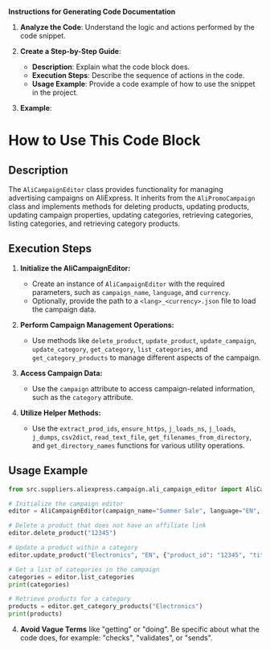 **Instructions for Generating Code Documentation**

1. **Analyze the Code**: Understand the logic and actions performed by the code snippet.

2. **Create a Step-by-Step Guide**:
    - **Description**: Explain what the code block does.
    - **Execution Steps**: Describe the sequence of actions in the code.
    - **Usage Example**: Provide a code example of how to use the snippet in the project.

3. **Example**:

How to Use This Code Block
=========================================================================================

Description
-------------------------
The `AliCampaignEditor` class provides functionality for managing advertising campaigns on AliExpress. It inherits from the `AliPromoCampaign` class and implements methods for deleting products, updating products, updating campaign properties, updating categories, retrieving categories, listing categories, and retrieving category products.

Execution Steps
-------------------------
1. **Initialize the AliCampaignEditor:**
    - Create an instance of `AliCampaignEditor` with the required parameters, such as `campaign_name`, `language`, and `currency`.
    - Optionally, provide the path to a `<lang>_<currency>.json` file to load the campaign data.

2. **Perform Campaign Management Operations:**
    - Use methods like `delete_product`, `update_product`, `update_campaign`, `update_category`, `get_category`, `list_categories`, and `get_category_products` to manage different aspects of the campaign.

3. **Access Campaign Data:**
    - Use the `campaign` attribute to access campaign-related information, such as the `category` attribute.

4. **Utilize Helper Methods:**
    - Use the `extract_prod_ids`, `ensure_https`, `j_loads_ns`, `j_loads`, `j_dumps`, `csv2dict`, `read_text_file`, `get_filenames_from_directory`, and `get_directory_names` functions for various utility operations.

Usage Example
-------------------------

```python
from src.suppliers.aliexpress.campaign.ali_campaign_editor import AliCampaignEditor

# Initialize the campaign editor
editor = AliCampaignEditor(campaign_name="Summer Sale", language="EN", currency="USD")

# Delete a product that does not have an affiliate link
editor.delete_product("12345")

# Update a product within a category
editor.update_product("Electronics", "EN", {"product_id": "12345", "title": "Smartphone"})

# Get a list of categories in the campaign
categories = editor.list_categories
print(categories)

# Retrieve products for a category
products = editor.get_category_products("Electronics")
print(products)
```

4. **Avoid Vague Terms** like "getting" or "doing". Be specific about what the code does, for example: "checks", "validates", or "sends".